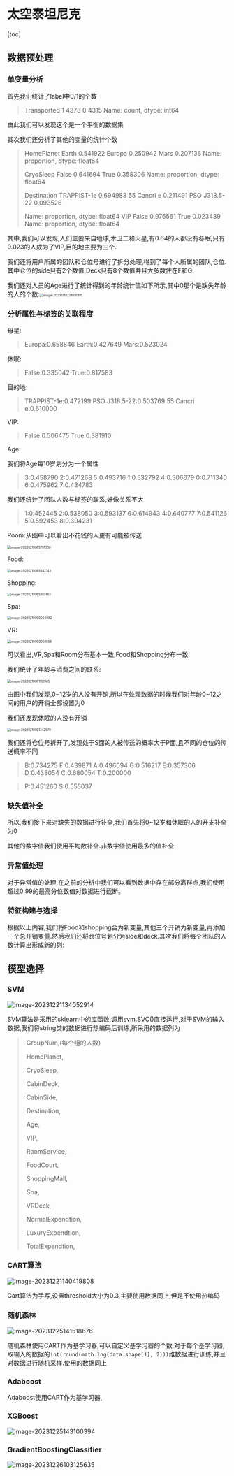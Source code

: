 # 太空泰坦尼克

[toc]



## 数据预处理

### 单变量分析

首先我们统计了label中0/1的个数

> Transported
> 1    4378
> 0    4315
> Name: count, dtype: int64

由此我们可以发现这个是一个平衡的数据集

其次我们还分析了其他的变量的统计个数

> HomePlanet
> Earth     0.541922
> Europa    0.250942
> Mars      0.207136
> Name: proportion, dtype: float64
>
> CryoSleep
> False    0.641694
> True     0.358306
> Name: proportion, dtype: float64
>
> Destination
> TRAPPIST-1e      0.694983
> 55 Cancri e      0.211491
> PSO J318.5-22    0.093526
>
> Name: proportion, dtype: float64
> VIP
> False    0.976561
> True     0.023439
> Name: proportion, dtype: float64

其中,我们可以发现,人们主要来自地球,木卫二和火星,有0.64的人都没有冬眠,只有0.023的人成为了VIP,目的地主要为三个.

我们还将用户所属的团队和仓位号进行了拆分处理,得到了每个人所属的团队,仓位.其中仓位的side只有2个数值,Deck只有8个数值并且大多数住在F和G.

我们还对人员的Age进行了统计得到的年龄统计值如下所示,其中0那个是缺失年龄的人的个数:<img src="/Users/blackcat/BJTU/Junior_winter/机器学习/MachineLearningBigWork/数据预处理.assets/image-20231218221005815.png" alt="image-20231218221005815" style="zoom:50%;" />

### 分析属性与标签的关联程度

母星:

> Europa:0.658846
> Earth:0.427649
> Mars:0.523024

休眠:

> False:0.335042
> True:0.817583

目的地:

> TRAPPIST-1e:0.472199
> PSO J318.5-22:0.503769
> 55 Cancri e:0.610000

VIP:

> False:0.506475
> True:0.381910

Age:

我们将Age每10岁划分为一个属性

> 3:0.458790
> 2:0.471268
> 5:0.493716
> 1:0.532792
> 4:0.506679
> 0:0.711340
> 6:0.475962
> 7:0.434783

我们还统计了团队人数与标签的联系,好像关系不大

>1:0.452445
2:0.538050
3:0.593137
6:0.614943
4:0.640777
7:0.541126
5:0.592453
8:0.394231

Room:从图中可以看出不花钱的人更有可能被传送

<img src="/Users/blackcat/BJTU/Junior_winter/机器学习/MachineLearningBigWork/数据预处理.assets/image-20231219085701338.png" alt="image-20231219085701338" style="zoom:50%;" />

Food:

<img src="/Users/blackcat/BJTU/Junior_winter/机器学习/MachineLearningBigWork/数据预处理.assets/image-20231219085847143.png" alt="image-20231219085847143" style="zoom:50%;" />

Shopping:

<img src="/Users/blackcat/BJTU/Junior_winter/机器学习/MachineLearningBigWork/数据预处理.assets/image-20231219085951462.png" alt="image-20231219085951462" style="zoom:50%;" />

Spa:

<img src="/Users/blackcat/BJTU/Junior_winter/机器学习/MachineLearningBigWork/数据预处理.assets/image-20231219090024992.png" alt="image-20231219090024992" style="zoom:50%;" />

VR:

<img src="/Users/blackcat/BJTU/Junior_winter/机器学习/MachineLearningBigWork/数据预处理.assets/image-20231219090058554.png" alt="image-20231219090058554" style="zoom:50%;" />

可以看出,VR,Spa和Room分布基本一致,Food和Shopping分布一致.

我们统计了年龄与消费之间的联系:

<img src="/Users/blackcat/BJTU/Junior_winter/机器学习/MachineLearningBigWork/数据预处理.assets/image-20231219091112905.png" alt="image-20231219091112905" style="zoom:50%;" />

由图中我们发现,0\~12岁的人没有开销,所以在处理数据的时候我们对年龄0\~12之间的用户的开销全部设置为0

我们还发现休眠的人没有开销

<img src="/Users/blackcat/BJTU/Junior_winter/机器学习/MachineLearningBigWork/数据预处理.assets/image-20231219091342970.png" alt="image-20231219091342970" style="zoom:50%;" />

我们还将仓位号拆开了,发现处于S面的人被传送的概率大于P面,且不同的仓位的传送概率不同

> B:0.734275
> F:0.439871
> A:0.496094
> G:0.516217
> E:0.357306
> D:0.433054
> C:0.680054
> T:0.200000

> P:0.451260
> S:0.555037

### 缺失值补全

所以,我们接下来对缺失的数据进行补全,我们首先将0~12岁和休眠的人的开支补全为0

其他的数字值我们使用平均数补全.非数字值使用最多的值补全



### 异常值处理

对于异常值的处理,在之前的分析中我们可以看到数据中存在部分离群点,我们使用超过0.99的最高分位数值对数据进行截断。



### 特征构建与选择

根据以上内容,我们将Food和shopping合为新变量,其他三个开销为新变量,再添加一个总开销变量.然后我们还将仓位号划分为side和deck.其次我们将每个团队的人数计算出形成新的列:



## 模型选择

### SVM

![image-20231221134052914](/Users/blackcat/BJTU/Junior_winter/机器学习/MachineLearningBigWork/数据预处理.assets/image-20231221134052914.png)

SVM算法是采用的sklearn中的库函数,调用svm.SVC()直接运行,对于SVM的输入数据,我们将string类的数据进行热编码后训练,所采用的数据列为

> ​            GroupNum,(每个组的人数)
>
> ​            HomePlanet,
>
> ​            CryoSleep,
>
> ​            CabinDeck,
>
> ​            CabinSide,
>
> ​            Destination,
>
> ​            Age,
>
> ​            VIP,
>
> ​            RoomService,
>
> ​            FoodCourt,
>
> ​            ShoppingMall,
>
> ​            Spa,
>
> ​            VRDeck,
>
> ​            NormalExpendtion,
>
> ​            LuxuryExpendtion,
>
> ​            TotalExpendtion,

### CART算法

![image-20231221140419808](/Users/blackcat/BJTU/Junior_winter/机器学习/MachineLearningBigWork/数据预处理.assets/image-20231221140419808.png)

Cart算法为手写,设置threshold大小为0.3,主要使用数据同上,但是不使用热编码

### 随机森林

![image-20231225141518676](/Users/blackcat/BJTU/Junior_winter/机器学习/MachineLearningBigWork/数据预处理.assets/image-20231225141518676.png)

随机森林使用CART作为基学习器,可以自定义基学习器的个数.对于每个基学习器,取输入的数据的`int(round(math.log(data.shape[1], 2)))`维数据进行训练,并且对数据进行随机采样.使用的数据同上

### Adaboost

Adaboost使用CART作为基学习器,



### XGBoost

![image-20231225143100394](/Users/blackcat/BJTU/Junior_winter/机器学习/MachineLearningBigWork/数据预处理.assets/image-20231225143100394.png)

### GradientBoostingClassifier

![image-20231226103125635](/Users/blackcat/BJTU/Junior_winter/机器学习/MachineLearningBigWork/数据预处理.assets/image-20231226103125635.png)

